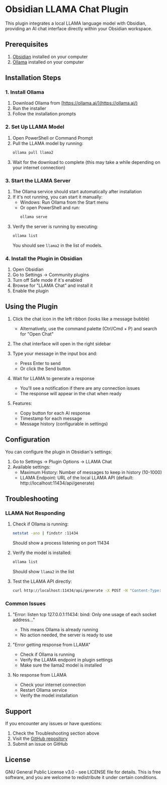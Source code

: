 # Obsidian LLAMA Chat Plugin

This plugin integrates a local LLAMA language model with Obsidian, providing an AI chat interface directly within your Obsidian workspace.

## Prerequisites

1. [Obsidian](https://obsidian.md/) installed on your computer
2. [Ollama](https://ollama.ai/) installed on your computer

## Installation Steps

### 1. Install Ollama
1. Download Ollama from [https://ollama.ai/](https://ollama.ai/)
2. Run the installer
3. Follow the installation prompts

### 2. Set Up LLAMA Model
1. Open PowerShell or Command Prompt
2. Pull the LLAMA model by running:
   ```bash
   ollama pull llama2
   ```
3. Wait for the download to complete (this may take a while depending on your internet connection)

### 3. Start the LLAMA Server
1. The Ollama service should start automatically after installation
2. If it's not running, you can start it manually:
   - Windows: Run Ollama from the Start menu
   - Or open PowerShell and run:
     ```bash
     ollama serve
     ```
3. Verify the server is running by executing:
   ```bash
   ollama list
   ```
   You should see `llama2` in the list of models.

### 4. Install the Plugin in Obsidian
1. Open Obsidian
2. Go to Settings → Community plugins
3. Turn off Safe mode if it's enabled
4. Browse for "LLAMA Chat" and install it
5. Enable the plugin

## Using the Plugin

1. Click the chat icon in the left ribbon (looks like a message bubble)
   - Alternatively, use the command palette (Ctrl/Cmd + P) and search for "Open Chat"

2. The chat interface will open in the right sidebar

3. Type your message in the input box and:
   - Press Enter to send
   - Or click the Send button

4. Wait for LLAMA to generate a response
   - You'll see a notification if there are any connection issues
   - The response will appear in the chat when ready

5. Features:
   - Copy button for each AI response
   - Timestamp for each message
   - Message history (configurable in settings)

## Configuration

You can configure the plugin in Obsidian's settings:

1. Go to Settings → Plugin Options → LLAMA Chat
2. Available settings:
   - Maximum History: Number of messages to keep in history (10-1000)
   - LLAMA Endpoint: URL of the local LLAMA API (default: http://localhost:11434/api/generate)

## Troubleshooting

### LLAMA Not Responding
1. Check if Ollama is running:
   ```bash
   netstat -ano | findstr :11434
   ```
   Should show a process listening on port 11434

2. Verify the model is installed:
   ```bash
   ollama list
   ```
   Should show `llama2` in the list

3. Test the LLAMA API directly:
   ```bash
   curl http://localhost:11434/api/generate -X POST -H "Content-Type: application/json" -d "{\"model\": \"llama2\", \"prompt\": \"hello\", \"stream\": false}"
   ```

### Common Issues

1. "Error: listen tcp 127.0.0.1:11434: bind: Only one usage of each socket address..."
   - This means Ollama is already running
   - No action needed, the server is ready to use

2. "Error getting response from LLAMA"
   - Check if Ollama is running
   - Verify the LLAMA endpoint in plugin settings
   - Make sure the llama2 model is installed

3. No response from LLAMA
   - Check your internet connection
   - Restart Ollama service
   - Verify the model installation

## Support

If you encounter any issues or have questions:
1. Check the Troubleshooting section above
2. Visit the [GitHub repository](link-to-your-repo)
3. Submit an issue on GitHub

## License

GNU General Public License v3.0 - see LICENSE file for details. This is free software, and you are welcome to redistribute it under certain conditions.
